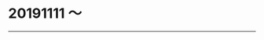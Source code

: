 ﻿# 20191111 ～ 

----



<script type="text/javascript">
  localStorage['wm']='landerso.at-ninja.jp';
</script>